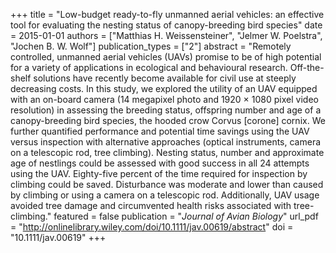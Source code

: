 +++
title = "Low-budget ready-to-fly unmanned aerial vehicles: an effective tool for evaluating the nesting status of canopy-breeding bird species"
date = 2015-01-01
authors = ["Matthias H. Weissensteiner", "Jelmer W. Poelstra", "Jochen B. W. Wolf"]
publication_types = ["2"]
abstract = "Remotely controlled, unmanned aerial vehicles (UAVs) promise to be of high potential for a variety of applications in ecological and behavioural research. Off-the-shelf solutions have recently become available for civil use at steeply decreasing costs. In this study, we explored the utility of an UAV equipped with an on-board camera (14 megapixel photo and 1920 × 1080 pixel video resolution) in assessing the breeding status, offspring number and age of a canopy-breeding bird species, the hooded crow Corvus [corone] cornix. We further quantified performance and potential time savings using the UAV versus inspection with alternative approaches (optical instruments, camera on a telescopic rod, tree climbing). Nesting status, number and approximate age of nestlings could be assessed with good success in all 24 attempts using the UAV. Eighty-five percent of the time required for inspection by climbing could be saved. Disturbance was moderate and lower than caused by climbing or using a camera on a telescopic rod. Additionally, UAV usage avoided tree damage and circumvented health risks associated with tree-climbing."
featured = false
publication = "*Journal of Avian Biology*"
url_pdf = "http://onlinelibrary.wiley.com/doi/10.1111/jav.00619/abstract"
doi = "10.1111/jav.00619"
+++

